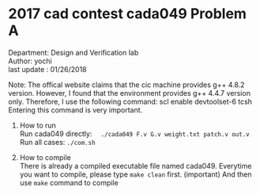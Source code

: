 # 2017 cad contest cada049  Problem A

Department: Design and Verification lab                  
Author: yochi                                            
last update : 01/26/2018                                 

Note: The offical website claims that the cic machine provides g++ 4.8.2 version.
      However, I found that the environment provides g++ 4.4.7 version only.
      Therefore, I use the following command:  scl enable devtoolset-6 tcsh
      Entering this command is very important.

1. How to run  
   Run cada049 directly: `   ./cada049 F.v G.v weight.txt patch.v out.v   `  
   Run all cases: ` ./com.sh `

2. How to compile  
   There is already a compiled executable file named cada049.
   Everytime you want to compile, please type `make clean` first. (important)
   And then use `make` command to compile  
